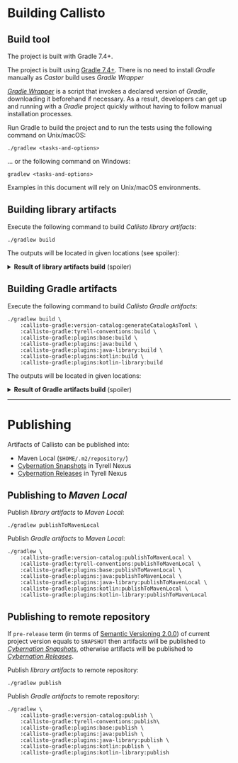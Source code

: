 # Building Callisto

## Build tool

The project is built with Gradle 7.4+.

The project is built using [Gradle 7.4+](https://gradle.org/releases).
There is no need to install _Gradle_ manually as _Castor_ build uses _Gradle Wrapper_

_[Gradle Wrapper](https://docs.gradle.org/current/userguide/gradle_wrapper.html)_ is a script that invokes
a declared version of _Gradle_, downloading it beforehand if necessary.
As a result, developers can get up and running with a _Gradle_ project quickly
without having to follow manual installation processes.

Run Gradle to build the project and to run the tests using the following command on Unix/macOS:
```shell
./gradlew <tasks-and-options>
```

... or the following command on Windows:

```shell
gradlew <tasks-and-options>
```

Examples in this document will rely on Unix/macOS environments.

## Building library artifacts

Execute the following command to build _Callisto library artifacts_:

```shell
./gradlew build
```

The outputs will be located in given locations (see spoiler):

<details>
<summary><b>Result of library artifacts build</b> (spoiler)</summary>

```text
.
└── build
    ├── api-commons
    │   └── libs
    │       ├── api-commons-{{version}}-javadoc.jar
    │       ├── api-commons-{{version}}-sources.jar
    │       ├── api-commons-{{version}}-test-fixtures.jar
    │       └── api-commons-{{version}}.jar
    ├── app-commons
    │   └── libs
    │       ├── app-commons-{{version}}-javadoc.jar
    │       ├── app-commons-{{version}}-sources.jar
    │       ├── app-commons-{{version}}-test-fixtures.jar
    │       └── app-commons-{{version}}.jar
    ├── base-commons
    │   └── libs
    │       ├── base-commons-{{version}}-javadoc.jar
    │       ├── base-commons-{{version}}-sources.jar
    │       ├── base-commons-{{version}}-test-fixtures.jar
    │       └── base-commons-{{version}}.jar
    ├── blob-commons
    │   ├── blob-commons-core
    │   │   ├── libs
    │   │   │   ├── blob-commons-core-{{version}}-javadoc.jar
    │   │   │   ├── blob-commons-core-{{version}}-sources.jar
    │   │   │   ├── blob-commons-core-{{version}}-test-fixtures.jar
    │   │   │   └── blob-commons-core-{{version}}.jar
    │   ├── blob-filesystem-extension
    │   │   ├── libs
    │   │   │   ├── blob-filesystem-extension-{{version}}-javadoc.jar
    │   │   │   ├── blob-filesystem-extension-{{version}}-sources.jar
    │   │   │   ├── blob-filesystem-extension-{{version}}-test-fixtures.jar
    │   │   │   └── blob-filesystem-extension-{{version}}.jar
    │   └── blob-hibernate-extension
    │       └── libs
    │           ├── blob-hibernate-extension-{{version}}-javadoc.jar
    │           ├── blob-hibernate-extension-{{version}}-sources.jar
    │           ├── blob-hibernate-extension-{{version}}-test-fixtures.jar
    │           └── blob-hibernate-extension-{{version}}.jar
    ├── data-commons
    │   └── libs
    │       ├── data-commons-{{version}}-javadoc.jar
    │       ├── data-commons-{{version}}-sources.jar
    │       ├── data-commons-{{version}}-test-fixtures.jar
    │       └── data-commons-{{version}}.jar
    ├── hibernate-commons
    │   └── libs
    │       ├── hibernate-commons-{{version}}-javadoc.jar
    │       ├── hibernate-commons-{{version}}-sources.jar
    │       ├── hibernate-commons-{{version}}-test-fixtures.jar
    │       └── hibernate-commons-{{version}}.jar
    ├── signal-commons
    │   ├── signal-commons-core
    │   │   └── libs
    │   │       ├── signal-commons-core-{{version}}-javadoc.jar
    │   │       ├── signal-commons-core-{{version}}-sources.jar
    │   │       ├── signal-commons-core-{{version}}-test-fixtures.jar
    │   │       └── signal-commons-core-{{version}}.jar
    │   └── signal-commons-unix
    │       └── libs
    │           ├── signal-commons-unix-{{version}}-javadoc.jar
    │           ├── signal-commons-unix-{{version}}-sources.jar
    │           ├── signal-commons-unix-{{version}}-test-fixtures.jar
    │           └── signal-commons-unix-{{version}}.jar
    └── test-commons
        └── libs
            ├── test-commons-{{version}}-javadoc.jar
            ├── test-commons-{{version}}-sources.jar
            ├── test-commons-{{version}}-test-fixtures.jar
            └── test-commons-{{version}}.jar
```

</details>

## Building Gradle artifacts

Execute the following command to build _Callisto Gradle artifacts_:

```shell
./gradlew build \
    :callisto-gradle:version-catalog:generateCatalogAsToml \
    :callisto-gradle:tyrell-conventions:build \
    :callisto-gradle:plugins:base:build \
    :callisto-gradle:plugins:java:build \
    :callisto-gradle:plugins:java-library:build \
    :callisto-gradle:plugins:kotlin:build \
    :callisto-gradle:plugins:kotlin-library:build
```

The outputs will be located in given locations:

<details>
<summary><b>Result of Gradle artifacts build</b> (spoiler)</summary>

```text
.
└── callisto-gradle
    ├── plugins
    │   ├── base
    │   │   ├── build
    │   │   │   ├── libs
    │   │   │   │   ├── base-{{version}}-javadoc.jar
    │   │   │   │   ├── base-{{version}}-sources.jar
    │   │   │   │   ├── base-{{version}}-test-fixtures.jar
    │   │   │   │   └── base-{{version}}.jar
    │   ├── java
    │   │   ├── build
    │   │   │   ├── libs
    │   │   │   │   ├── java-{{version}}-javadoc.jar
    │   │   │   │   ├── java-{{version}}-sources.jar
    │   │   │   │   └── java-{{version}}.jar
    │   ├── java-library
    │   │   ├── build
    │   │   │   ├── libs
    │   │   │   │   ├── java-library-{{version}}-javadoc.jar
    │   │   │   │   ├── java-library-{{version}}-sources.jar
    │   │   │   │   └── java-library-{{version}}.jar
    │   ├── kotlin
    │   │   ├── build
    │   │   │   ├── libs
    │   │   │   │   ├── kotlin-{{version}}-javadoc.jar
    │   │   │   │   ├── kotlin-{{version}}-sources.jar
    │   │   │   │   └── kotlin-{{version}}.jar
    │   └── kotlin-library
    │       │   ├── libs
    │       │   │   ├── kotlin-library-{{version}}-javadoc.jar
    │       │   │   ├── kotlin-library-{{version}}-sources.jar
    │       │   │   └── kotlin-library-{{version}}.jar
    ├── tyrell-conventions
    │   │   ├── libs
    │   │   │   ├── tyrell-conventions-{{version}}-javadoc.jar
    │   │   │   ├── tyrell-conventions-{{version}}-sources.jar
    │   │   │   └── tyrell-conventions-{{version}}.jar
    └── version-catalog
            └── version-catalog
                └── libs.versions.toml
```

</details>

---

# Publishing

Artifacts of Callisto can be published into:
- Maven Local (`$HOME/.m2/repository/`)
- [Cybernation Snapshots][cybernation-snapshots] in Tyrell Nexus
- [Cybernation Releases][cybernation-releases] in Tyrell Nexus

## Publishing to _Maven Local_

Publish _library artifacts_ to _Maven Local_:

```shell
./gradlew publishToMavenLocal
`````

Publish _Gradle artifacts_ to _Maven Local_:

```shell
./gradlew \
    :callisto-gradle:version-catalog:publishToMavenLocal \
    :callisto-gradle:tyrell-conventions:publishToMavenLocal \
    :callisto-gradle:plugins:base:publishToMavenLocal \
    :callisto-gradle:plugins:java:publishToMavenLocal \
    :callisto-gradle:plugins:java-library:publishToMavenLocal \
    :callisto-gradle:plugins:kotlin:publishToMavenLocal \
    :callisto-gradle:plugins:kotlin-library:publishToMavenLocal
```

## Publishing to remote repository

If `pre-release` term (in terms of [Semantic Versioning 2.0.0][semantic versioning]) of current project version
equals to `SNAPSHOT` then artifacts will be published to _[Cybernation Snapshots][cybernation-snapshots]_,
otherwise artifacts will be published to _[Cybernation Releases][cybernation-releases]_.

Publish _library artifacts_ to remote repository:

```shell
./gradlew publish
```

Publish _Gradle artifacts_ to remote repository:

```shell
./gradlew \
    :callisto-gradle:version-catalog:publish \
    :callisto-gradle:tyrell-conventions:publish\ 
    :callisto-gradle:plugins:base:publish \ 
    :callisto-gradle:plugins:java:publish \ 
    :callisto-gradle:plugins:java-library:publish \
    :callisto-gradle:plugins:kotlin:publish \
    :callisto-gradle:plugins:kotlin-library:publish
```

[cybernation-snapshots]: https://nexus.cybernation.com/#browse/browse:cybernation-snapshots
[cybernation-releases]: https://nexus.cybernation.com/#browse/browse:cybernation-releases
[semantic versioning]: https://semver.org/spec/v2.0.0.html
